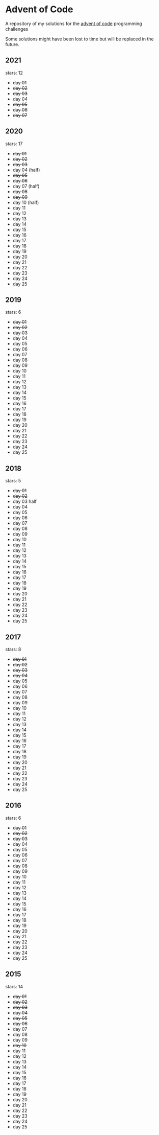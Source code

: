 # Advent of Code
A repository of my solutions for the [advent of code](https://adventofcode.com/about) programming challenges

Some solutions might have been lost to time but will be replaced in the future.

## 2021

stars: 12

- ~~day 01~~
- ~~day 02~~
- ~~day 03~~
- day 04
- ~~day 05~~
- ~~day 06~~
- ~~day 07~~

## 2020

stars: 17

- ~~day 01~~
- ~~day 02~~
- ~~day 03~~
- day 04 (half)
- ~~day 05~~
- ~~day 06~~
- day 07 (half)
- ~~day 08~~
- ~~day 09~~
- day 10 (half)
- day 11
- day 12
- day 13
- day 14
- day 15
- day 16
- day 17
- day 18
- day 19
- day 20
- day 21
- day 22
- day 23
- day 24
- day 25

## 2019

stars: 6

- ~~day 01~~
- ~~day 02~~
- ~~day 03~~
- day 04
- day 05
- day 06
- day 07
- day 08
- day 09
- day 10
- day 11
- day 12
- day 13
- day 14
- day 15
- day 16
- day 17
- day 18
- day 19
- day 20
- day 21
- day 22
- day 23
- day 24
- day 25

## 2018

stars: 5

- ~~day 01~~
- ~~day 02~~
- day 03 half
- day 04
- day 05
- day 06
- day 07
- day 08
- day 09
- day 10
- day 11
- day 12
- day 13
- day 14
- day 15
- day 16
- day 17
- day 18
- day 19
- day 20
- day 21
- day 22
- day 23
- day 24
- day 25

## 2017

stars: 8

- ~~day 01~~
- ~~day 02~~
- ~~day 03~~
- ~~day 04~~
- day 05
- day 06
- day 07
- day 08
- day 09
- day 10
- day 11
- day 12
- day 13
- day 14
- day 15
- day 16
- day 17
- day 18
- day 19
- day 20
- day 21
- day 22
- day 23
- day 24
- day 25

## 2016

stars: 6

- ~~day 01~~
- ~~day 02~~
- ~~day 03~~
- day 04
- day 05
- day 06
- day 07
- day 08
- day 09
- day 10
- day 11
- day 12
- day 13
- day 14
- day 15
- day 16
- day 17
- day 18
- day 19
- day 20
- day 21
- day 22
- day 23
- day 24
- day 25

## 2015

stars: 14 

- ~~day 01~~
- ~~day 02~~
- ~~day 03~~
- ~~day 04~~
- ~~day 05~~
- ~~day 06~~
- day 07
- day 08
- day 09
- ~~day 10~~
- day 11
- day 12
- day 13
- day 14
- day 15
- day 16
- day 17
- day 18
- day 19
- day 20
- day 21
- day 22
- day 23
- day 24
- day 25

